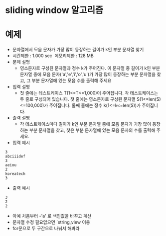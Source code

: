 # sliding window 알고리즘

# 예제 
-  문자열에서 모음 문자가 가장 많이 등장하는 길이가 k인 부분 문자열 찾기
- 시간제한 : 1.000 sec  메모리제한 : 128 MB  
- 문제 설명
	- 영소문자로 구성된 문자열과 정수 k가 주어진다. 이 문자열 중 길이가 k인 부분 문자열 중에 모음 문자('a','e','i','o','u')가 가장 많이 등장하는 부분 문자열을 찾고, 그 부분 문자열에 있는 모음 수를 출력해 주세요
- 입력 설명
	- 첫 줄에는 테스트케이스 T(1<=T<=1,000)이 주어집니다. 각 테스트케이스는 두 줄로 구성되어 있습니다. 첫 줄에는 영소문자로 구성된 문자열 S(1<=len(S)<=100,000)가 주어집니다. 둘째 줄에는 정수 k(1<=k<=len(S))가 주어집니다.
- 출력 설명
	- 각 테스트케이스마다 길이가 k인 부분 문자열 중에 모음 문자가 가장 많이 등장하는 부분 문자열을 찾고, 찿은 부분 문자열에 있는 모음 문자의 수를 출력해 주세요.
-  입력 예시
```
3
abciiidef
3
aeiou
2
koreatech
3
```
- 출력 예시
```
3
2
2
```


- 아예 처음부터 -'a' 로 색인값을 바꾸고 계산
- 문자열 수정 필요없으면 `string_view  이용
- for문으로 두 구간으로 나눠서 해봐라